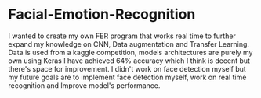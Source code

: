 # Facial-Emotion-Recognition
I wanted to create my own FER program that works real time to further expand my knowledge on CNN, Data augmentation and Transfer Learning. Data is used from a kaggle competition, models architectures are purely my own using Keras  I have achieved 64% accuracy which I think is decent but there's space for improvement. I didn't work on face detection myself but my future goals are to implement face detection myself, work on real time recognition and Improve model's performance.
